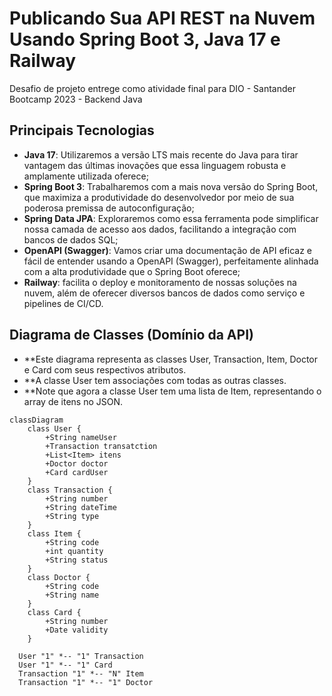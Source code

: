 # Publicando Sua API REST na Nuvem Usando Spring Boot 3, Java 17 e Railway

Desafio de projeto entrege como atividade final para DIO - Santander Bootcamp 2023 - Backend Java


## Principais Tecnologias
- **Java 17**: Utilizaremos a versão LTS mais recente do Java para tirar vantagem das últimas inovações que essa linguagem robusta e amplamente utilizada oferece;
- **Spring Boot 3**: Trabalharemos com a mais nova versão do Spring Boot, que maximiza a produtividade do desenvolvedor por meio de sua poderosa premissa de autoconfiguração;
- **Spring Data JPA**: Exploraremos como essa ferramenta pode simplificar nossa camada de acesso aos dados, facilitando a integração com bancos de dados SQL;
- **OpenAPI (Swagger)**: Vamos criar uma documentação de API eficaz e fácil de entender usando a OpenAPI (Swagger), perfeitamente alinhada com a alta produtividade que o Spring Boot oferece;
- **Railway**: facilita o deploy e monitoramento de nossas soluções na nuvem, além de oferecer diversos bancos de dados como serviço e pipelines de CI/CD.

## Diagrama de Classes (Domínio da API)

- **Este diagrama representa as classes User, Transaction, Item, Doctor e Card com seus respectivos atributos. 
- **A classe User tem associações com todas as outras classes. 
- **Note que agora a classe User tem uma lista de Item, representando o array de itens no JSON.

```mermaid
classDiagram
    class User {
        +String nameUser
        +Transaction transatction
        +List<Item> itens
        +Doctor doctor
        +Card cardUser
    }
    class Transaction {
        +String number
        +String dateTime
        +String type
    }
    class Item {
        +String code
        +int quantity
        +String status
    }
    class Doctor {
        +String code
        +String name
    }
    class Card {
        +String number
        +Date validity
    }

  User "1" *-- "1" Transaction
  User "1" *-- "1" Card
  Transaction "1" *-- "N" Item
  Transaction "1" *-- "1" Doctor
```
